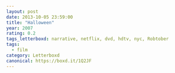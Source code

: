 ```yaml
---
layout: post 
date: 2013-10-05 23:59:00
title: "Halloween"
year: 2007
rating: 0.2
tags_letterboxd: narrative, netflix, dvd, hdtv, nyc, Robtober
tags:
  - film
category: Letterboxd
canonical: https://boxd.it/1Q2JF
---
```

